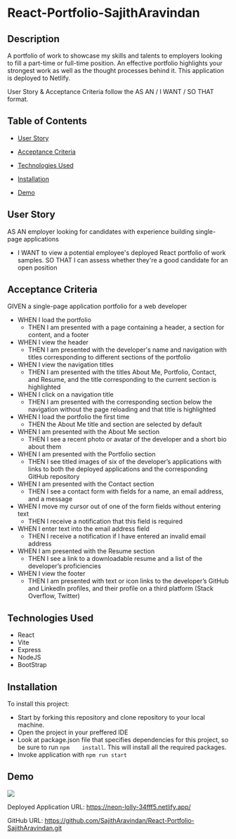 # React-Portfolio-SajithAravindan

## Description

A portfolio of work to showcase my skills and talents to employers looking to fill a part-time or full-time position. An effective portfolio highlights your strongest work as well as the thought processes behind it. This application is deployed to  Netlify.

User Story & Acceptance Criteria follow the AS AN / I WANT / SO THAT format.

## Table of Contents

* [User Story](#user-story) 
  
* [Acceptance Criteria](#acceptance-criteria)
  
* [Technologies Used](#technologies-used)  

* [Installation](#Installation)

* [Demo](#demo) 



## User Story

AS AN employer looking for candidates with experience building single-page applications

* I WANT to view a potential employee's deployed React portfolio of work samples.
    SO THAT I can assess whether they're a good candidate for an open position

## Acceptance Criteria

GIVEN a single-page application portfolio for a web developer

* WHEN I load the portfolio
    - THEN I am presented with a page containing a header, a section for content, and a footer
* WHEN I view the header
    - THEN I am presented with the developer's name and navigation with titles corresponding to different sections of the portfolio
* WHEN I view the navigation titles
    - THEN I am presented with the titles About Me, Portfolio, Contact, and Resume, and the title corresponding to the current section is highlighted
* WHEN I click on a navigation title
    - THEN I am presented with the corresponding section below the navigation without the page reloading and that title is highlighted
* WHEN I load the portfolio the first time
    - THEN the About Me title and section are selected by default
* WHEN I am presented with the About Me section
    - THEN I see a recent photo or avatar of the developer and a short bio about them
* WHEN I am presented with the Portfolio section
    - THEN I see titled images of six of the developer’s applications with links to both the deployed applications and the corresponding GitHub repository
* WHEN I am presented with the Contact section
    - THEN I see a contact form with fields for a name, an email address, and a message
* WHEN I move my cursor out of one of the form fields without entering text
    - THEN I receive a notification that this field is required
* WHEN I enter text into the email address field
    - THEN I receive a notification if I have entered an invalid email address
* WHEN I am presented with the Resume section
    - THEN I see a link to a downloadable resume and a list of the developer’s proficiencies
* WHEN I view the footer
    - THEN I am presented with text or icon links to the developer’s GitHub and LinkedIn profiles, and their profile on a third platform (Stack Overflow, Twitter) 


## Technologies Used

* React
* Vite
* Express
* NodeJS
* BootStrap


## Installation

To install this project:
* Start by forking this repository and clone repository to your local machine.
* Open the project in your preffered IDE
* Look at package.json file that specifies dependencies for this project, so be sure to run `npm    install`. This will install all the required packages. 
* Invoke application with `npm run start`

## Demo

<img src='./client/src/images/demo.png'>

Deployed Application URL: https://neon-lolly-34fff5.netlify.app/

GitHub URL: https://github.com/SajithAravindan/React-Portfolio-SajithAravindan.git

